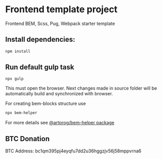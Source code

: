 # Frontend template project

Frontend BEM, Scss, Pug, Webpack starter template

## Install dependencies:

```bash
npm install
```

## Run default gulp task

```
npx gulp
```

This must open the browser. Next changes made in source folder will be automatically build and synchronized with browser.

For creating bem-blocks structure use

```bash
npx bem-helper
```

For more details see [@artprog/bem-helper package](https://www.npmjs.com/package/@artprog/bem-helper)

## BTC Donation

BTC Address: bc1qm395pj4eyqfu7dd2u36hggzjv56j58mppvrna6
